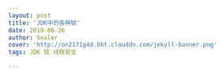 ```yaml
---
layout: post
title: 'JDK中的各种锁'
date: 2019-06-26
author: Sealer
cover: 'http://on2171g4d.bkt.clouddn.com/jekyll-banner.png'
tags: JDK 锁 线程安全  

---
```



